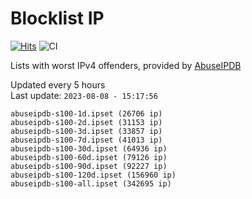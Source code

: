 # Blocklist IP

[![Hits](https://hits.seeyoufarm.com/api/count/incr/badge.svg?url=https%3A%2F%2Fgithub.com%2Fborestad%2Fblocklist-ip%2F&count_bg=%2379C83D&title_bg=%23555555&icon=&icon_color=%23E7E7E7&title=hits&edge_flat=false)](https://hits.seeyoufarm.com)  ![CI](https://img.shields.io/github/workflow/status/borestad/blocklist-ip/CI?style=flat-square)

Lists with worst IPv4 offenders, provided by [AbuseIPDB](https://www.abuseipdb.com/)

<!-- FOOTER-PLACEHOLDER -->
Updated every 5 hours<br>
Last update: `2023-08-08 - 15:17:56`
```
abuseipdb-s100-1d.ipset (26706 ip)
abuseipdb-s100-2d.ipset (31153 ip)
abuseipdb-s100-3d.ipset (33857 ip)
abuseipdb-s100-7d.ipset (41013 ip)
abuseipdb-s100-30d.ipset (64936 ip)
abuseipdb-s100-60d.ipset (79126 ip)
abuseipdb-s100-90d.ipset (92227 ip)
abuseipdb-s100-120d.ipset (156960 ip)
abuseipdb-s100-all.ipset (342695 ip)
```
